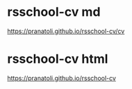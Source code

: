 # rsschool-cv md
https://pranatoli.github.io/rsschool-cv/cv

# rsschool-cv html
https://pranatoli.github.io/rsschool-cv
